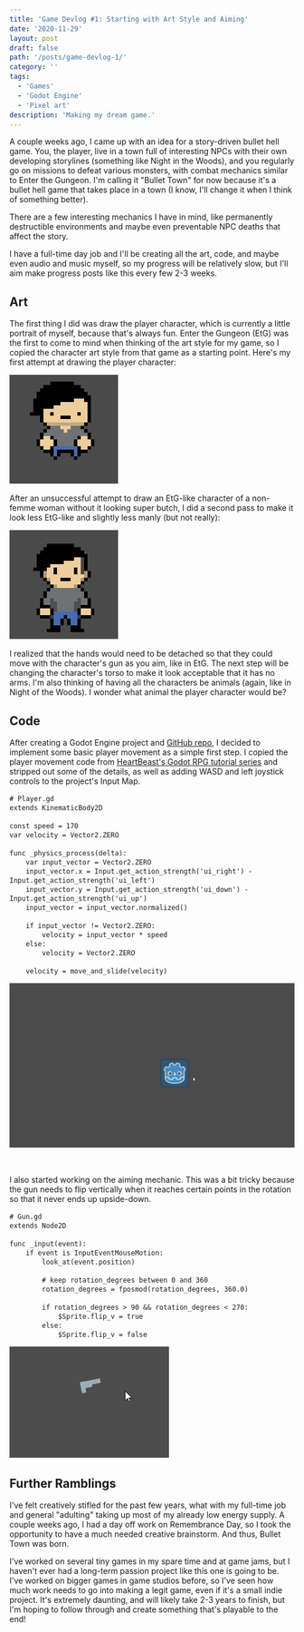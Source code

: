 ```yaml
---
title: 'Game Devlog #1: Starting with Art Style and Aiming'
date: '2020-11-29'
layout: post
draft: false
path: '/posts/game-devlog-1/'
category: ''
tags:
  - 'Games'
  - 'Godot Engine'
  - 'Pixel art'
description: 'Making my dream game.'
---
```


A couple weeks ago, I came up with an idea for a story-driven bullet hell game. You, the player, live in a town full of
interesting NPCs with their own developing storylines (something like Night in the Woods), and you regularly go on
missions to defeat various monsters, with combat mechanics similar to Enter the Gungeon. I'm calling it "Bullet Town"
for now because it's a bullet hell game that takes place in a town (I know, I'll change it when I think of something
better).

There are a few interesting mechanics I have in mind, like permanently destructible environments and maybe even
preventable NPC deaths that affect the story.

I have a full-time day job and I'll be creating all the art, code, and maybe even audio and music myself, so my progress
will be relatively slow, but I'll aim make progress posts like this every few 2-3 weeks.

## Art

The first thing I did was draw the player character, which is currently a little portrait of myself, because that's
always fun. Enter the Gungeon (EtG) was the first to come to mind when thinking of the art style for my game, so I
copied the character art style from that game as a starting point. Here's my first attempt at drawing the player
character:

![Player 1](./player1.png)

After an unsuccessful attempt to draw an EtG-like character of a non-femme woman without it looking super butch, I did a
second pass to make it look less EtG-like and slightly less manly (but not really):

![Player 2](./player2.png)

I realized that the hands would need to be detached so that they could move with the character's gun as you aim, like in
EtG. The next step will be changing the character's torso to make it look acceptable that it has no arms. I'm also
thinking of having all the characters be animals (again, like in Night of the Woods). I wonder what animal the player
character would be?

## Code

After creating a Godot Engine project and [GitHub repo](https://github.com/robyn3choi/bullet-town), I decided to
implement some basic player movement as a simple first step. I copied the player movement code from
[HeartBeast's Godot RPG tutorial series](https://www.youtube.com/playlist?list=PL9FzW-m48fn2SlrW0KoLT4n5egNdX-W9a) and
stripped out some of the details, as well as adding WASD and left joystick controls to the project's Input Map.

```GDScript
# Player.gd
extends KinematicBody2D

const speed = 170
var velocity = Vector2.ZERO

func _physics_process(delta):
	var input_vector = Vector2.ZERO
	input_vector.x = Input.get_action_strength('ui_right') - Input.get_action_strength('ui_left')
	input_vector.y = Input.get_action_strength('ui_down') - Input.get_action_strength('ui_up')
	input_vector = input_vector.normalized()

	if input_vector != Vector2.ZERO:
		velocity = input_vector * speed
	else:
		velocity = Vector2.ZERO

	velocity = move_and_slide(velocity)
```

![Player movement](./movement.gif)

<br/>

I also started working on the aiming mechanic. This was a bit tricky because the gun needs to flip vertically when it
reaches certain points in the rotation so that it never ends up upside-down.

```GDScript
# Gun.gd
extends Node2D

func _input(event):
	if event is InputEventMouseMotion:
		look_at(event.position)

		# keep rotation_degrees between 0 and 360
		rotation_degrees = fposmod(rotation_degrees, 360.0)

		if rotation_degrees > 90 && rotation_degrees < 270:
			$Sprite.flip_v = true
		else:
			$Sprite.flip_v = false
```

![Gun rotation](./gun.gif)

## Further Ramblings

I've felt creatively stifled for the past few years, what with my full-time job and general "adulting" taking up most of
my already low energy supply. A couple weeks ago, I had a day off work on Remembrance Day, so I took the opportunity to
have a much needed creative brainstorm. And thus, Bullet Town was born.

I've worked on several tiny games in my spare time and at game jams, but I haven't ever had a long-term passion project
like this one is going to be. I've worked on bigger games in game studios before, so I've seen how much work needs to go
into making a legit game, even if it's a small indie project. It's extremely daunting, and will likely take 2-3 years to
finish, but I'm hoping to follow through and create something that's playable to the end!
